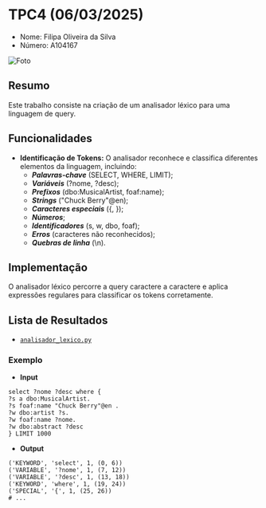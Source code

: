 # TPC4 (06/03/2025)
- Nome: Filipa Oliveira da Silva
- Número: A104167

![Foto](https://avatars.githubusercontent.com/u/144493282?v=4)

## Resumo
Este trabalho consiste na criação de um analisador léxico para uma linguagem de query.

## Funcionalidades
- **Identificação de Tokens:** O analisador reconhece e classifica diferentes elementos da linguagem, incluindo:
    - ***Palavras-chave*** (SELECT, WHERE, LIMIT);
    - ***Variáveis*** (?nome, ?desc);
    - ***Prefixos*** (dbo:MusicalArtist, foaf:name);
    - ***Strings*** ("Chuck Berry"@en);
    - ***Caracteres especiais*** ({, });
    - ***Números***;
    - ***Identificadores*** (s, w, dbo, foaf);
    - ***Erros*** (caracteres não reconhecidos);
    - ***Quebras de linha*** (\n).

## Implementação
O analisador léxico percorre a query caractere a caractere e aplica expressões regulares para classificar os tokens corretamente.

## Lista de Resultados
- [`analisador_lexico.py`](./analisador_lexico.py)

### Exemplo
- **Input**
```
select ?nome ?desc where {
?s a dbo:MusicalArtist.
?s foaf:name "Chuck Berry"@en .
?w dbo:artist ?s.
?w foaf:name ?nome.
?w dbo:abstract ?desc
} LIMIT 1000
```

- **Output**
```
('KEYWORD', 'select', 1, (0, 6))
('VARIABLE', '?nome', 1, (7, 12))
('VARIABLE', '?desc', 1, (13, 18))
('KEYWORD', 'where', 1, (19, 24))
('SPECIAL', '{', 1, (25, 26))
# ...
```
